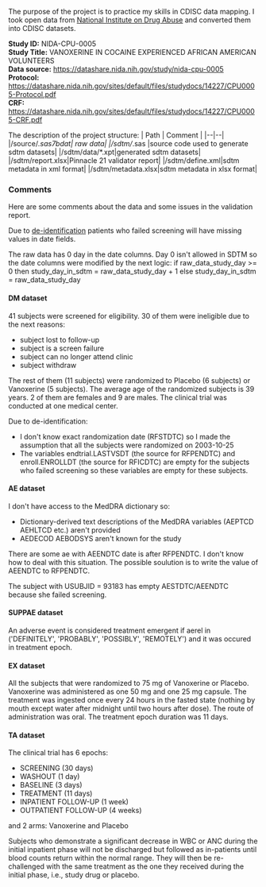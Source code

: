 The purpose of the project is to practice my skills in CDISC data mapping.
I took open data from [National Institute on Drug Abuse](https://datashare.nida.nih.gov) 
and converted them into CDISC datasets.

**Study ID:** NIDA-CPU-0005  
**Study Title:** VANOXERINE IN COCAINE EXPERIENCED AFRICAN AMERICAN VOLUNTEERS  
**Data source:** https://datashare.nida.nih.gov/study/nida-cpu-0005  
**Protocol:** https://datashare.nida.nih.gov/sites/default/files/studydocs/14227/CPU0005-Protocol.pdf  
**CRF:** https://datashare.nida.nih.gov/sites/default/files/studydocs/14227/CPU0005-CRF.pdf  

The description of the project structure:
| Path | Comment |
|--|--|
|/source/*.sas7bdat| raw data|
|/sdtm/*.sas |source code used to generate sdtm datasets|
|/sdtm/data/*.xpt|generated sdtm datasets|
|/sdtm/report.xlsx|Pinnacle 21 validator report|
|/sdtm/define.xml|sdtm metadata in xml format|
|/sdtm/metadata.xlsx|sdtm metadata in xlsx format|

### Comments

Here are some comments about the data and some issues in the validation report.

Due to [de-identification](https://datashare.nida.nih.gov/sites/default/files/studydocs/14227/CPU0005-DeidentificationNotes_0.pdf) patients who failed screening will have missing values in date fields.

The raw data has 0 day in the date columns.
Day 0 isn't allowed in SDTM so the date columns were modified by the next logic:
if raw_data_study_day >= 0 then study_day_in_sdtm = raw_data_study_day + 1
else study_day_in_sdtm = raw_data_study_day


#### DM dataset

41 subjects were screened for eligibility.
30 of them were ineligible due to the next reasons:
- subject lost to follow-up
- subject is a screen failure
- subject can no longer attend clinic
- subject withdraw

The rest of them (11 subjects) were randomized to Placebo (6 subjects) or Vanoxerine (5 subjects). 
The average age of the randomized subjects is 39 years. 2 of them are females and 9 are males.
The clinical trial was conducted at one medical center.

Due to de-identification: 
- I don't know exact randomization date (RFSTDTC) so I made the assumption that
all the subjects were randomized on 2003-10-25
- The variables endtrial.LASTVSDT (the source for RFPENDTC) and enroll.ENROLLDT (the source for RFICDTC) 
are empty for the subjects who failed screening so these variables are empty for these subjects.

#### AE dataset

I don't have access to the MedDRA dictionary so:
- Dictionary-derived text descriptions of the MedDRA variables (AEPTCD AEHLTCD etc.) aren't provided
- AEDECOD AEBODSYS aren't known for the study

There are some ae with AEENDTC date is after RFPENDTC. 
I don't know how to deal with this situation.
The possible soulution is to write the value of AEENDTC to RFPENDTC.

The subject with USUBJID = 93183 has empty AESTDTC/AEENDTC because she failed screening. 

#### SUPPAE dataset

An adverse event is considered treatment emergent if aerel in ('DEFINITELY', 'PROBABLY', 'POSSIBLY', 'REMOTELY')
and it was occured in treatment epoch.

#### EX dataset

All the subjects that were randomized to 75 mg of Vanoxerine or Placebo.
Vanoxerine was administered as one 50 mg and one 25 mg capsule.
The treatment was ingested once every 24 hours in the fasted state 
(nothing by mouth except water after midnight until two hours after dose).
The route of administration was oral.
The treatment epoch duration was 11 days.

#### TA dataset

The clinical trial has 6 epochs:
- SCREENING             (30 days)
- WASHOUT               (1 day)
- BASELINE              (3 days)
- TREATMENT             (11 days)
- INPATIENT FOLLOW-UP   (1 week)
- OUTPATIENT FOLLOW-UP  (4 weeks)

and 2 arms: Vanoxerine and Placebo

Subjects who demonstrate a significant decrease in WBC or ANC during the initial inpatient phase
will not be discharged but followed as in-patients until blood counts return within the normal range.
They will then be re-challenged with the same treatment as the one they received during the initial phase, 
i.e., study drug or placebo.
